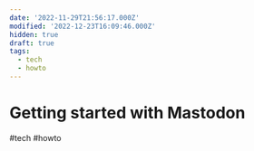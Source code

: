 ```yaml
---
date: '2022-11-29T21:56:17.000Z'
modified: '2022-12-23T16:09:46.000Z'
hidden: true
draft: true
tags:
  - tech
  - howto
---
```

# Getting started with Mastodon

#tech #howto 
